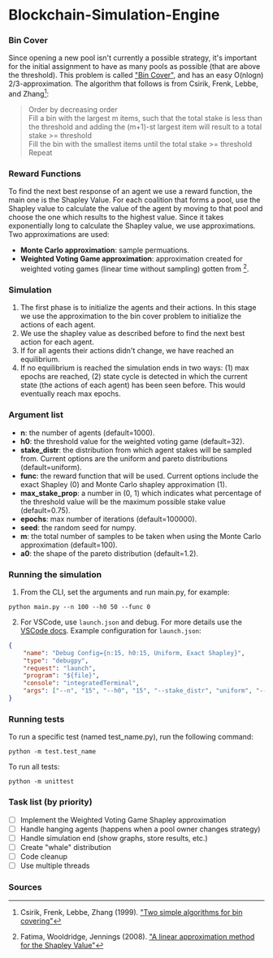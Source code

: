 # Blockchain-Simulation-Engine

### Bin Cover
Since opening a new pool isn't currently a possible strategy, it's important for the initial assignment to have as many pools as possible (that are above the threshold). This problem is called ["Bin Cover"](https://en.wikipedia.org/wiki/Bin_covering_problem), and has an easy O(nlogn) 2/3-approximation. The algorithm that follows is from Csirik, Frenk, Lebbe, and Zhang[^1]:
> Order by decreasing order<br/>
> Fill a bin with the largest m items, such that the total stake is less than the threshold and adding the (m+1)-st largest item will result to a total stake >= threshold<br/>
> Fill the bin with the smallest items until the total stake >= threshold<br/>
> Repeat

### Reward Functions
To find the next best response of an agent we use a reward function, the main one is the Shapley Value. For each coalition that forms a pool, use the Shapley value to calculate the value of the agent by moving to that pool and choose the one which results to the highest value. Since it takes exponentially long to calculate the Shapley value, we use approximations. Two approximations are used:
- **Monte Carlo approximation**: sample permuations.
- **Weighted Voting Game approximation**: approximation created for weighted voting games (linear time without sampling) gotten from [^2].

### Simulation
1. The first phase is to initialize the agents and their actions. In this stage we use the approximation to the bin cover problem to initialize the actions of each agent.
2. We use the shapley value as described before to find the next best action for each agent.
3. If for all agents their actions didn't change, we have reached an equilibrium.
4. If no equilibrium is reached the simulation ends in two ways: (1) max epochs are reached, (2) state cycle is detected in which the current state (the actions of each agent) has been seen before. This would eventually reach max epochs.

### Argument list
- **n**: the number of agents (default=1000).
- **h0**: the threshold value for the weighted voting game (default=32).
- **stake_distr**: the distribution from which agent stakes will be sampled from. Current options are the uniform and pareto distributions (default=uniform).
- **func**: the reward function that will be used. Current options include the exact Shapley (0) and Monte Carlo shapley approximation (1).
- **max_stake_prop**: a number in (0, 1) which indicates what percentage of the threshold value will be the maximum possible stake value (default=0.75).
- **epochs**: max number of iterations (default=100000).
- **seed**: the random seed for numpy.
- **m**: the total number of samples to be taken when using the Monte Carlo approximation (default=100).
- **a0**: the shape of the pareto distribution (default=1.2).

### Running the simulation
1. From the CLI, set the arguments and run main.py, for example:
```
python main.py --n 100 --h0 50 --func 0
```
2. For VSCode, use `launch.json` and debug. For more details use the [VSCode docs](https://code.visualstudio.com/docs/python/debugging#_initialize-configurations). Example configuration for `launch.json`:
```json
{
    "name": "Debug Config={n:15, h0:15, Uniform, Exact Shapley}",
    "type": "debugpy",
    "request": "launch",
    "program": "${file}",
    "console": "integratedTerminal",
    "args": ["--n", "15", "--h0", "15", "--stake_distr", "uniform", "--func", "0"]
}
```

### Running tests
To run a specific test (named test_name.py), run the following command:
```
python -m test.test_name
```

To run all tests:
```
python -m unittest
```

### Task list (by priority)
- [ ] Implement the Weighted Voting Game Shapley approximation
- [ ] Handle hanging agents (happens when a pool owner changes strategy)
- [ ] Handle simulation end (show graphs, store results, etc.)
- [ ] Create "whale" distribution
- [ ] Code cleanup
- [ ] Use multiple threads

### Sources
[^1]: Csirik, Frenk, Lebbe, Zhang (1999). ["Two simple algorithms for bin covering"](https://cyber.bibl.u-szeged.hu/index.php/actcybern/article/view/3507)
[^2]: Fatima, Wooldridge, Jennings (2008). ["A linear approximation method for the Shapley Value"](https://doi.org/10.1016/j.artint.2008.05.003)
